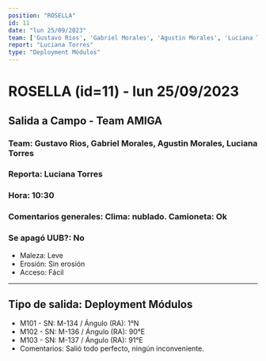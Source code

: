 ```yaml
---
position: "ROSELLA"
id: 11
date: "lun 25/09/2023"
team: ['Gustavo Rios', 'Gabriel Morales', 'Agustin Morales', 'Luciana Torres']
report: "Luciana Torres"
type: "Deployment Módulos"
---
```


# ROSELLA (id=11) - lun 25/09/2023
## Salida a Campo - Team AMIGA
### Team: Gustavo Rios, Gabriel Morales, Agustin Morales, Luciana Torres
### Reporta: Luciana Torres
### Hora: 10:30
### Comentarios generales: Clima: nublado.  Camioneta: Ok
### Se apagó UUB?: No 
- Maleza: Leve
- Erosión: Sin erosión
- Acceso: Fácil
---------
## Tipo de salida: Deployment Módulos
   - M101 - SN: M-134 / Ángulo (RA): 1°N
   - M102 - SN: M-136 / Ángulo (RA): 90°E
   - M103 - SN: M-137 / Ángulo (RA): 91°E
   - Comentarios: Salió todo perfecto, ningún inconveniente. 
